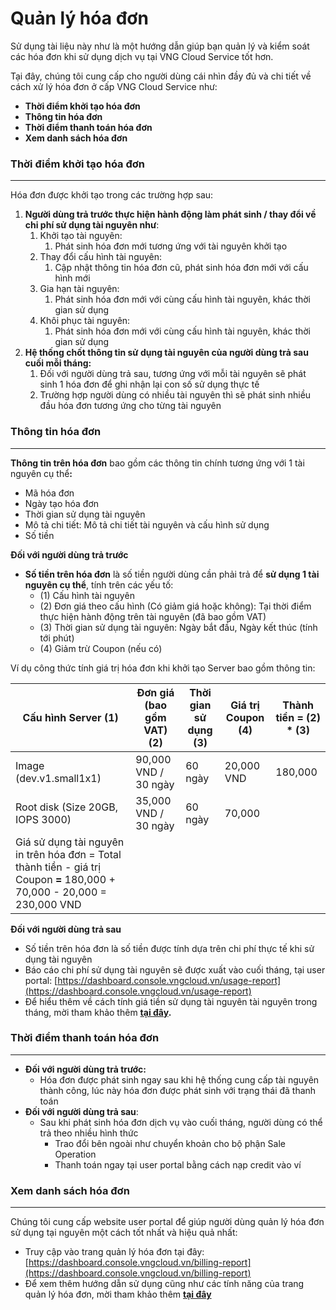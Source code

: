 # Quản lý hóa đơn

Sử dụng tài liệu này như là một hướng dẫn giúp bạn quản lý và kiểm soát các hóa đơn khi sử dụng dịch vụ tại VNG Cloud Service tốt hơn.

Tại đây, chúng tôi cung cấp cho người dùng cái nhìn đầy đủ và chi tiết về cách xử lý hóa đơn ở cấp VNG Cloud Service như:

* **Thời điểm khởi tạo hóa đơn**
* **Thông tin hóa đơn**
* **Thời điểm thanh toán hóa đơn**
* **Xem danh sách hóa đơn**

### **Thời điểm khởi tạo hóa đơn** 

***

Hóa đơn được khởi tạo trong các trường hợp sau:

1. **Người dùng trả trước thực hiện hành động làm phát sinh / thay đổi về chi phí sử dụng tài nguyên như**:
   1. Khởi tạo tài nguyên:
      1. Phát sinh hóa đơn mới tương ứng với tài nguyên khởi tạo
   2. Thay đổi cấu hình tài nguyên: 
      1. Cập nhật thông tin hóa đơn cũ, phát sinh hóa đơn mới với cấu hình mới
   3. Gia hạn tài nguyên:
      1. Phát sinh hóa đơn mới với cùng cấu hình tài nguyên, khác thời gian sử dụng
   4. Khôi phục tài nguyên:
      1. Phát sinh hóa đơn mới với cùng cấu hình tài nguyên, khác thời gian sử dụng
2. **Hệ thống chốt thông tin sử dụng tài nguyên của người dùng trả sau cuối mỗi tháng:**
   1. Đối với người dùng trả sau, tương ứng với mỗi tài nguyên sẽ phát sinh 1 hóa đơn để ghi nhận lại con số sử dụng thực tế
   2. Trường hợp người dùng có nhiều tài nguyên thì sẽ phát sinh nhiều đầu hóa đơn tương ứng cho từng tài nguyên

### **Thông tin hóa đơn** 

***

**Thông tin trên hóa đơn** bao gồm các thông tin chính tương ứng với 1 tài nguyên cụ th&#x1EC3;**:**

* Mã hóa đơn
* Ngày tạo hóa đơn
* Thời gian sử dụng tài nguyên
* Mô tả chi tiết: Mô tả chi tiết tài nguyên và cấu hình sử dụng
* Số tiền

**Đối với người dùng trả trước**

* **Số tiền trên hóa đơn** là số tiền người dùng cần phải trả để **sử dụng 1 tài nguyên cụ thể**, tính trên các yếu tố:
  * (1) Cấu hình tài nguyên
  * (2) Đơn giá theo cấu hình (Có giảm giá hoặc không): Tại thời điểm thực hiện hành động trên tài nguyên (đã bao gồm VAT)
  * (3) Thời gian sử dụng tài nguyên: Ngày bắt đầu, Ngày kết thúc (tính tới phút)
  * (4) Giảm trừ Coupon (nếu có)

Ví dụ công thức tính giá trị hóa đơn khi khởi tạo Server bao gồm thông tin:

| Cấu hình Server (1)                                                                                                      | Đơn giá (bao gồm VAT) (2) | Thời gian sử dụng (3) | Giá trị Coupon (4) | Thành tiền = (2) \* (3)  |
| ------------------------------------------------------------------------------------------------------------------------ | ------------------------- | --------------------- | ------------------ | ------------------------ |
| Image (dev.v1.small1x1)                                                                                                  | 90,000 VND / 30 ngày      | 60 ngày               | 20,000 VND         | 180,000                  |
| Root disk (Size 20GB, IOPS 3000)                                                                                         | 35,000 VND / 30 ngày      | 60 ngày               | 70,000             |                          |
| Giá sử dụng tài nguyên in trên hóa đơn = Total thành tiền - giá trị Coupon **=** 180,000 + 70,000 - 20,000 = 230,000 VND |                           |                       |                    |                          |

**Đối với người dùng trả sau**

* Số tiền trên hóa đơn là số tiền được tính dựa trên chi phí thực tế khi sử dụng tài nguyên
* Báo cáo chi phí sử dụng tài nguyên sẽ được xuất vào cuối tháng, tại user portal: [https://dashboard.console.vngcloud.vn/usage-report](https://dashboard.console.vngcloud.vn/usage-report)
* Để hiểu thêm về cách tính giá tiền sử dụng tài nguyên tài nguyên trong tháng, mời tham khảo thêm [**tại đây**](https://docs.vngcloud.vn/vng-cloud-document/vn/quan-ly-hoa-don-chi-phi-and-tai-nguyen-tren-vng-cloud/vconsole-kenh-quan-ly-chung-ve-hoa-don-va-tai-nguyen-tren-vng-cloud/trai-nghiem-vconsole/thong-ke-su-dung)**.**

### **Thời điểm thanh toán hóa đơn** 

***

* **Đối với người dùng trả trước:**
  * Hóa đơn được phát sinh ngay sau khi hệ thống cung cấp tài nguyên thành công, lúc này hóa đơn được phát sinh với trạng thái đã thanh toán
* **Đối với người dùng trả sau**:
  * Sau khi phát sinh hóa đơn dịch vụ vào cuối tháng, người dùng có thể trả theo nhiều hình thức
    * Trao đổi bên ngoài như chuyển khoản cho bộ phận Sale Operation
    * Thanh toán ngay tại user portal bằng cách nạp credit vào ví

### **Xem danh sách hóa đơn** 

***

Chúng tôi cung cấp website user portal để giúp người dùng quản lý hóa đơn sử dụng tại nguyên một cách tốt nhất và hiệu quả nhất:

* Truy cập vào trang quản lý hóa đơn tại đây: [https://dashboard.console.vngcloud.vn/billing-report](https://dashboard.console.vngcloud.vn/billing-report)
* Để xem thêm hướng dẫn sử dụng cũng như các tính năng của trang quản lý hóa đơn, mời tham khảo thêm [**tại đây**](https://docs.vngcloud.vn/vng-cloud-document/vn/quan-ly-hoa-don-chi-phi-and-tai-nguyen-tren-vng-cloud/vconsole-kenh-quan-ly-chung-ve-hoa-don-va-tai-nguyen-tren-vng-cloud/trai-nghiem-vconsole/lich-su-hoa-don)
